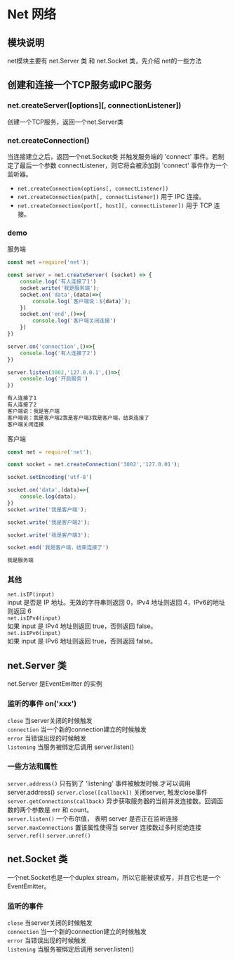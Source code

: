 # Net 网络

## 模块说明

net模块主要有 net.Server 类 和 net.Socket 类，先介绍 net的一些方法

## 创建和连接一个TCP服务或IPC服务

### net.createServer([options][, connectionListener])

创建一个TCP服务，返回一个net.Server类

### net.createConnection()

当连接建立之后，返回一个net.Socket类 并触发服务端的 'connect' 事件。若制定了最后一个参数  connectListener，则它将会被添加到 'connect' 事件作为一个监听器。

* `net.createConnection(options[, connectListener])`
* `net.createConnection(path[, connectListener])` 用于 IPC 连接。
* `net.createConnection(port[, host][, connectListener])` 用于 TCP 连接。

### demo

服务端

```js
const net =require('net');

const server = net.createServer( (socket) => {
    console.log('有人连接了1')
    socket.write('我是服务端');
    socket.on('data',(data)=>{
        console.log(`客户端说：${data}`);
    })
    socket.on('end',()=>{
        console.log('客户端关闭连接')
    })
})

server.on('connection',()=>{
    console.log('有人连接了2')
})

server.listen(3002,'127.0.0.1',()=>{
    console.log('开启服务')
})
```

```bash
有人连接了1
有人连接了2
客户端说：我是客户端
客户端说：我是客户端2我是客户端3我是客户端，结束连接了
客户端关闭连接
```

客户端

```js
const net = require('net');

const socket = net.createConnection('3002','127.0.01');

socket.setEncoding('utf-8')

socket.on('data',(data)=>{
    console.log(data);
})
socket.write('我是客户端');

socket.write('我是客户端2');

socket.write('我是客户端3');

socket.end('我是客户端，结束连接了')


```

```bash
我是服务端
```

### 其他

`net.isIP(input)`  
input 是否是 IP 地址。无效的字符串则返回 0，IPv4 地址则返回 4，IPv6的地址则返回 6  
`net.isIPv4(input)`  
如果 input 是 IPv4 地址则返回 true，否则返回 false。  
`net.isIPv6(input)`  
如果 input 是 IPv6 地址则返回 true，否则返回 false。  

## net.Server 类

net.Server 是EventEmitter 的实例

### 监听的事件 on('xxx')

`close` 当server关闭的时候触发  
`connection` 当一个新的connection建立的时候触发  
`error` 当错误出现的时候触发  
`listening` 当服务被绑定后调用 server.listen()

### 一些方法和属性

`server.address()` 只有到了 'listening' 事件被触发时候.才可以调用 server.address()
`server.close([callback])` 关闭server, 触发close事件  
`server.getConnections(callback)`  异步获取服务器的当前并发连接数。回调函数的两个参数是 err 和 count。  
`server.listen()`   一个布尔值， 表明 server 是否正在监听连接
`server.maxConnections`   置该属性使得当 server 连接数过多时拒绝连接
`server.ref()`
`server.unref()`

## net.Socket 类

一个net.Socket也是一个duplex stream，所以它能被读或写，并且它也是一个EventEmitter。

### 监听的事件

`close` 当server关闭的时候触发  
`connection` 当一个新的connection建立的时候触发  
`error` 当错误出现的时候触发  
`listening` 当服务被绑定后调用 server.listen()
